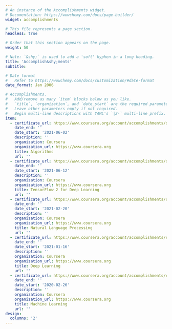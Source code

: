 ```yaml
---
# An instance of the Accomplishments widget.
# Documentation: https://wowchemy.com/docs/page-builder/
widget: accomplishments

# This file represents a page section.
headless: true

# Order that this section appears on the page.
weight: 50

# Note: `&shy;` is used to add a 'soft' hyphen in a long heading.
title: 'Accomplish&shy;ments'
subtitle:

# Date format
#   Refer to https://wowchemy.com/docs/customization/#date-format
date_format: Jan 2006

# Accomplishments.
#   Add/remove as many `item` blocks below as you like.
#   `title`, `organization`, and `date_start` are the required parameters.
#   Leave other parameters empty if not required.
#   Begin multi-line descriptions with YAML's `|2-` multi-line prefix.
item:
  - certificate_url: https://www.coursera.org/account/accomplishments/specialization/certificate/TSBYRJERA9ZF
    date_end: ''
    date_start: '2021-06-02'
    description: ''
    organization: Coursera
    organization_url: https://www.coursera.org
    title: Algorithms
    url: ''
  - certificate_url: https://www.coursera.org/account/accomplishments/specialization/certificate/J8GHPAWWUTCQ
    date_end: ''
    date_start: '2021-06-12'
    description: ''
    organization: Coursera
    organization_url: https://www.coursera.org
    title: TensorFlow 2 for Deep Learning
    url: ''
  - certificate_url: https://www.coursera.org/account/accomplishments/specialization/certificate/M3Q9APH3SH2R
    date_end: ''
    date_start: '2021-02-20'
    description: ''
    organization: Coursera
    organization_url: https://www.coursera.org
    title: Natural Language Processing
    url: ''
  - certificate_url: https://www.coursera.org/account/accomplishments/specialization/certificate/MEE8H9GSTS27
    date_end: ''
    date_start: '2021-01-16'
    description: ''
    organization: Coursera
    organization_url: https://www.coursera.org
    title: Deep Learning
    url: ''
  - certificate_url: https://www.coursera.org/account/accomplishments/certificate/FP8MGDUE3UH7
    date_end: ''
    date_start: '2020-02-26'
    description: ''
    organization: Coursera
    organization_url: https://www.coursera.org
    title: Machine Learning
    url: ''
design:
  columns: '2'
---
```

